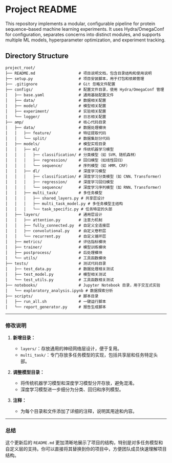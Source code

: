 # Project README

This repository implements a modular, configurable pipeline for protein sequence–based machine learning experiments. It uses Hydra/OmegaConf for configuration, separates concerns into distinct modules, and supports multiple ML models, hyperparameter optimization, and experiment tracking.

## Directory Structure

```text
project_root/
├── README.md                   # 项目说明文档，包含目录结构和使用说明
├── setup.py                    # 项目安装脚本，用于打包和依赖管理
├── .gitignore                  # Git 忽略文件配置
├── configs/                    # 配置文件目录，使用 Hydra/OmegaConf 管理
│   ├── base.yaml               # 通用基础配置文件
│   ├── data/                   # 数据相关配置
│   ├── model/                  # 模型相关配置
│   ├── experiment/             # 实验相关配置
│   └── logger/                 # 日志相关配置
├── amp/                        # 核心代码目录
│   ├── data/                   # 数据处理模块
│   │   ├── feature/            # 特征提取代码
│   │   └── split/              # 数据集划分代码
│   ├── models/                 # 模型实现目录
│   │   ├── ml/                 # 传统机器学习模型
│   │   │   ├── classification/ # 分类模型（如 SVM、随机森林）
│   │   │   ├── regression/     # 回归模型（如线性回归）
│   │   │   └── sequence/       # 序列模型（如 HMM、CRF）
│   │   ├── dl/                 # 深度学习模型
│   │   │   ├── classification/ # 深度学习分类模型（如 CNN、Transformer）
│   │   │   ├── regression/     # 深度学习回归模型
│   │   │   └── sequence/       # 深度学习序列模型（如 RNN、Transformer）
│   │   ├── multi_task/         # 多任务模型
│   │   │   ├── shared_layers.py # 共享层设计
│   │   │   ├── multi_task_model.py # 多任务模型主结构
│   │   │   └── task_specific.py # 任务特定的头部
│   ├── layers/                 # 通用层设计
│   │   ├── attention.py        # 注意力机制
│   │   ├── fully_connected.py  # 自定义全连接层
│   │   ├── convolutional.py    # 自定义卷积层
│   │   └── recurrent.py        # 自定义循环层
│   ├── metrics/                # 评估指标模块
│   ├── trainer/                # 模型训练模块
│   ├── postprocess/            # 后处理模块
│   └── utils/                  # 工具函数模块
├── tests/                      # 测试代码目录
│   ├── test_data.py            # 数据处理相关测试
│   ├── test_model.py           # 模型相关测试
│   └── test_utils.py           # 工具函数相关测试
├── notebooks/                  # Jupyter Notebook 目录，用于交互式实验
│   └── exploratory_analysis.ipynb # 数据探索分析
├── scripts/                    # 脚本目录
│   ├── run_all.sh              # 一键运行脚本
│   └── report_generator.py     # 报告生成脚本
```

---

### **修改说明**
1. **新增目录：**
   - `layers/`：存放通用的神经网络层设计，便于复用。
   - `multi_task/`：专门存放多任务模型的实现，包括共享层和任务特定头部。

2. **调整模型目录：**
   - 将传统机器学习模型和深度学习模型分开存放，避免混淆。
   - 深度学习模型进一步细分为分类、回归和序列模型。

3. **注释：**
   - 为每个目录和文件添加了详细的注释，说明其用途和内容。

---

### **总结**
这个更新后的 `README.md` 更加清晰地展示了项目的结构，特别是对多任务模型和自定义层的支持。你可以直接将其替换到你的项目中，方便团队成员快速理解项目结构。